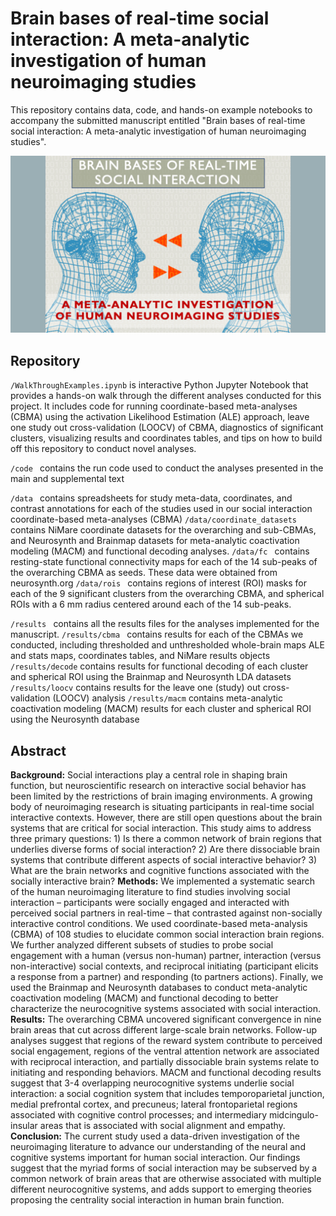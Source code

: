 # Brain bases of real-time social interaction: A meta-analytic investigation of human neuroimaging studies

This repository contains data, code, and hands-on example notebooks to accompany the submitted manuscript entitled "Brain bases of real-time social interaction: A meta-analytic investigation of human neuroimaging studies". 


![alt text](https://github.com/JunaidMerchant/SocialInteractionMetaAnalysis/blob/main/image.png)

## Repository

```/WalkThroughExamples.ipynb``` is interactive Python Jupyter Notebook that provides a hands-on walk through the different analyses conducted for this project. It includes code for running coordinate-based meta-analyses (CBMA) using the activation Likelihood Estimation (ALE) approach, leave one study out cross-validation (LOOCV) of CBMA, diagnostics of significant clusters, visualizing results and coordinates tables, and tips on how to build off this repository to conduct novel analyses.

```/code ``` contains the run code used to conduct the analyses presented in the main and supplemental text

```/data ``` contains spreadsheets for study meta-data, coordinates, and contrast annotations for each of the studies used in our social interaction coordinate-based meta-analyses (CBMA)
```/data/coordinate_datasets ``` contains NiMare coordinate datasets for the overarching and sub-CBMAs, and Neurosynth and Brainmap datasets for meta-analytic coactivation modeling (MACM) and functional decoding analyses.
```/data/fc ``` contains resting-state functional connectivity maps for each of the 14 sub-peaks of the overarching CBMA as seeds. These data were obtained from neurosynth.org
```/data/rois ``` contains regions of interest (ROI) masks for each of the 9 significant clusters from the overarching CBMA, and spherical ROIs with a 6 mm radius centered around each of the 14 sub-peaks. 

```/results ``` contains all the results files for the analyses implemented for the manuscript.
```/results/cbma ``` contains results for each of the CBMAs we conducted, including thresholded and unthresholded whole-brain maps ALE and stats maps, coordinates tables, and NiMare results objects
```/results/decode``` contains results for functional decoding of each cluster and spherical ROI using the Brainmap and Neurosynth LDA datasets
```/results/loocv``` contains results for the leave one (study) out cross-validation (LOOCV) analysis
```/results/macm``` contains meta-analytic coactivation modeling (MACM) results for each cluster and spherical ROI using the Neurosynth database


## Abstract 
**Background:** Social interactions play a central role in shaping brain function, but neuroscientific research on interactive social behavior has been limited by the restrictions of brain imaging environments. A growing body of neuroimaging research is situating participants in real-time social interactive contexts. However, there are still open questions about the brain systems that are critical for social interaction. This study aims to address three primary questions: 1) Is there a common network of brain regions that underlies diverse forms of social interaction? 2) Are there dissociable brain systems that contribute different aspects of social interactive behavior? 3) What are the brain networks and cognitive functions associated with the socially interactive brain?
**Methods:** We implemented a systematic search of the human neuroimaging literature to find studies involving social interaction – participants were socially engaged and interacted with perceived social partners in real-time – that contrasted against non-socially interactive control conditions. We used coordinate-based meta-analysis (CBMA) of 108 studies to elucidate common social interaction brain regions. We further analyzed different subsets of studies to probe social engagement with a human (versus non-human) partner, interaction (versus non-interactive) social contexts, and reciprocal initiating (participant elicits a response from a partner) and responding (to partners actions). Finally, we used the Brainmap and Neurosynth databases to conduct meta-analytic coactivation modeling (MACM) and functional decoding to better characterize the neurocognitive systems associated with social interaction.
**Results:** The overarching CBMA uncovered significant convergence in nine brain areas that cut across different large-scale brain networks. Follow-up analyses suggest that regions of the reward system contribute to perceived social engagement, regions of the ventral attention network are associated with reciprocal interaction, and partially dissociable brain systems relate to initiating and responding behaviors. MACM and functional decoding results suggest that 3-4 overlapping neurocognitive systems underlie social interaction: a social cognition system that includes temporoparietal junction, medial prefrontal cortex, and precuneus; lateral frontoparietal regions associated with cognitive control processes; and intermediary midcingulo-insular areas that is associated with social alignment and empathy. 
**Conclusion:**  The current study used a data-driven investigation of the neuroimaging literature to advance our understanding of the neural and cognitive systems important for human social interaction. Our findings suggest that the myriad forms of social interaction may be subserved by a common network of brain areas that are otherwise associated with multiple different neurocognitive systems, and adds support to emerging theories proposing the centrality social interaction in human brain function. 
